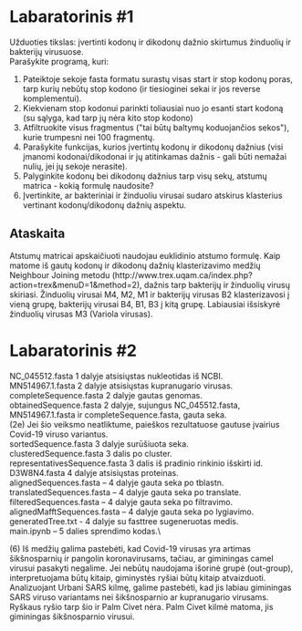# Labaratorinis #1

Užduoties tikslas: įvertinti kodonų ir dikodonų dažnio skirtumus žinduolių ir bakterijų virusuose.<br/>
Parašykite programą, kuri:  
1. Pateiktoje sekoje fasta formatu surastų visas start ir stop kodonų poras, tarp kurių nebūtų stop kodono (ir tiesioginei sekai ir jos reverse komplementui). 
2. Kiekvienam stop kodonui parinkti toliausiai nuo jo esanti start kodoną (su sąlyga, kad tarp jų nėra kito stop kodono)
3. Atfiltruokite visus fragmentus ("tai būtų baltymų koduojančios sekos"), kurie trumpesni nei 100 fragmentų.
4. Parašykite funkcijas, kurios įvertintų kodonų ir dikodonų dažnius (visi įmanomi kodonai/dikodonai ir jų atitinkamas dažnis  - gali būti nemažai nulių, jei jų sekoje nerasite).
5. Palyginkite kodonų bei dikodonų dažnius tarp visų sekų, atstumų matrica - kokią formulę naudosite?
6. Įvertinkite, ar bakteriniai ir žinduoliu virusai sudaro atskirus klasterius vertinant kodonų/dikodonų dažnių aspektu.

<h2>Ataskaita</h2>
Atstumų matricai apskaičiuoti naudojau euklidinio atstumo formulę. Kaip matome iš gautų kodonų ir dikodonų dažnių klasterizavimo medžių Neighbour Joining metodu (http://www.trex.uqam.ca/index.php?action=trex&menuD=1&method=2), dažnis tarp bakterijų ir žinduolių virusų skiriasi. Žinduolių virusai M4, M2, M1 ir bakterijų virusas B2 klasterizavosi į vieną grupę, bakterijų virusai B4, B1, B3 į kitą grupę. Labiausiai išsiskyrė žinduolių virusas M3 (Variola virusas).

# Labaratorinis #2

NC_045512.fasta 1 dalyje atsisiųstas nukleotidas iš NCBI.\
MN514967.1.fasta 2 dalyje atsisiųstas kupranugario virusas.\
completeSequence.fasta 2 dalyje gautas genomas.\
obtainedSequence.fasta 2 dalyje, sujungus NC_045512.fasta, MN514967.1.fasta ir completeSequence.fasta, gauta seka.\
(2e) Jei šio veiksmo neatliktume, paieškos rezultatuose gautuse įvairius Covid-19 viruso variantus.\
sortedSequence.fasta 3 dalyje surūšiuota seka.\
clusteredSequence.fasta 3 dalis po cluster.\
representativesSequence.fasta 3 dalis iš pradinio rinkinio išskirti id.\
D3W8N4.fasta 4 dalyje atsisiųstas proteinas.\
alignedSequences.fasta – 4 dalyje gauta seka po tblastn.\
translatedSequences.fasta – 4 dalyje gauta seka po translate.\
filteredSequences.fasta – 4 dalyje gauta seka po filtravimo.\
alignedMafftSequences.fasta – 4 dalyje gauta seka po lygiavimo.\
generatedTree.txt - 4 dalyje su fasttree sugeneruotas medis.\
main.ipynb – 5 dalies sprendimo kodas.\

(6) Iš medžių galima pastebėti, kad Covid-19 virusas yra artimas šikšnosparnių ir pangolin koronavirusams, tačiau, ar giminingas camel virusui pasakyti negalime. Jei nebūtų naudojama išorinė grupė (out-group), interpretuojama būtų kitaip, giminystės ryšiai būtų kitaip atvaizduoti. Analizuojant Urbani SARS kilmę, galime pastebėti, kad jis labiau giminingas SARS viruso variantams nei šikšnosparnio ar kupranugario virusams. Ryškaus ryšio tarp šio ir Palm Civet nėra. Palm Civet kilmė matoma, jis giminingas šikšnosparnio virusui.
